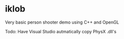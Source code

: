 # iklob
Very basic person shooter demo using C++ and OpenGL

Todo:
Have Visual Studio autmatically copy PhysX .dll's